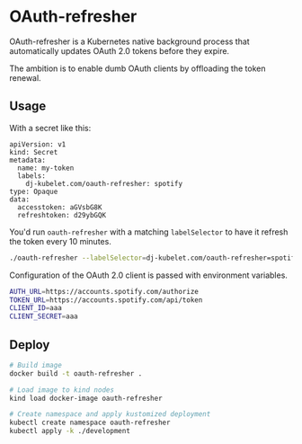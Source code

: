 # OAuth-refresher

OAuth-refresher is a Kubernetes native background process that automatically updates OAuth 2.0 tokens before they expire.

The ambition is to enable dumb OAuth clients by offloading the token renewal.


## Usage

With a secret like this:
```
apiVersion: v1
kind: Secret
metadata:
  name: my-token
  labels:
    dj-kubelet.com/oauth-refresher: spotify
type: Opaque
data:
  accesstoken: aGVsbG8K
  refreshtoken: d29ybGQK

```
You'd run `oauth-refresher` with a matching `labelSelector` to have it refresh the token every 10 minutes.

```bash
./oauth-refresher --labelSelector=dj-kubelet.com/oauth-refresher=spotify --refreshInterval=600
```

Configuration of the OAuth 2.0 client is passed with environment variables.

```bash
AUTH_URL=https://accounts.spotify.com/authorize
TOKEN_URL=https://accounts.spotify.com/api/token
CLIENT_ID=aaa
CLIENT_SECRET=aaa
```


## Deploy

```bash
# Build image
docker build -t oauth-refresher .

# Load image to kind nodes
kind load docker-image oauth-refresher

# Create namespace and apply kustomized deployment
kubectl create namespace oauth-refresher
kubectl apply -k ./development
```

